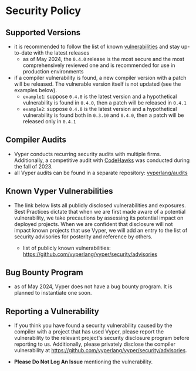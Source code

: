 # Security Policy

## Supported Versions

- it is recommended to follow the list of known [vulnerabilities](https://github.com/vyperlang/vyper/security/advisories) and stay up-to-date with the latest releases
  - as of May 2024, the `0.4.0` release is the most secure and the most comprehensively reviewed one and is recommended for use in production environments
- if a compiler vulnerability is found, a new compiler version with a patch will be released. The vulnerable version itself is not updated (see the examples below).
  - `example1`: suppose `0.4.0` is the latest version and a hypothetical vulnerability is found in `0.4.0`, then a patch will be released in `0.4.1`
  - `example2`: suppose `0.4.0` is the latest version and a hypothetical vulnerability is found both in `0.3.10` and `0.4.0`, then a patch will be released only in `0.4.1`

## Compiler Audits

- Vyper conducts recurring security audits with multiple firms. Additionally, a competitive audit with [CodeHawks](https://www.codehawks.com/contests/cll5rujmw0001js08menkj7hc) was conducted during the fall of 2023.
- all Vyper audits can be found in a separate repository: [vyperlang/audits](https://github.com/vyperlang/audits)


## Known Vyper Vulnerabilities

- The link below lists all publicly disclosed vulnerabilities and exposures.
Best Practices dictate that when we are first made aware of a potential vulnerability,
we take precautions by assessing its potential impact on deployed projects.
When we are confident that disclosure will not impact known projects that use Vyper,
we will add an entry to the list of security advisories for posterity and reference by others.

  - list of publicly known vulnerabilities: https://github.com/vyperlang/vyper/security/advisories


## Bug Bounty Program
- as of May 2024, Vyper does not have a bug bounty program. It is planned to instantiate one soon.

## Reporting a Vulnerability

- If you think you have found a security vulnerability caused by the compiler with a project that has used Vyper,
please report the vulnerability to the relevant project's security disclosure program before reporting to us. Additionally, please privately disclose the compiler vulnerability at https://github.com/vyperlang/vyper/security/advisories.

- **Please Do Not Log An Issue** mentioning the vulnerability.